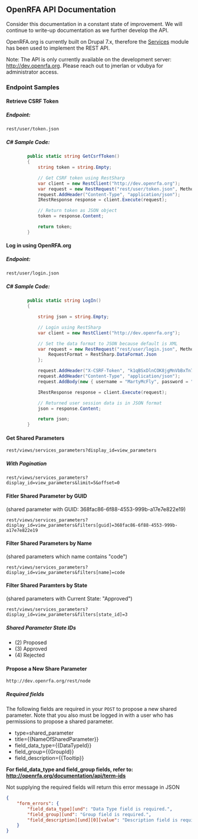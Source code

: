 ## OpenRFA API Documentation
Consider this documentation in a constant state of improvement. We will continue to write-up documentation as we further develop the API.

OpenRFA.org is currently built on Drupal 7.x, therefore the [Services](https://www.drupal.org/project/services) module has been used to implement the REST API.

Note: The API is only currently available on the development server: http://dev.openrfa.org. Please reach out to jmerlan or vdubya for administrator access.

### Endpoint Samples

#### Retrieve CSRF Token
##### Endpoint:
```rest/user/token.json```
##### C# Sample Code:
```csharp
        public static string GetCsrfToken()
        {
            string token = string.Empty;

            // Get CSRF token using RestSharp
            var client = new RestClient("http://dev.openrfa.org");
            var request = new RestRequest("rest/user/token.json", Method.POST);
            request.AddHeader("Content-Type", "application/json");
            IRestResponse response = client.Execute(request);

            // Return token as JSON object
            token = response.Content;

            return token;
        }
```

#### Log in using OpenRFA.org
##### Endpoint:
```rest/user/login.json```
##### C# Sample Code:
```csharp
        public static string LogIn()
        {

            string json = string.Empty;

            // Login using RestSharp
            var client = new RestClient("http://dev.openrfa.org");

            // Set the data format to JSON because default is XML
            var request = new RestRequest("rest/user/login.json", Method.POST) { 
            	RequestFormat = RestSharp.DataFormat.Json
            };

            request.AddHeader("X-CSRF-Token", "k1qBSxDlnCOK8jgMnVbBxTn7HtnBABaxh0Bzu7Rre8Y");
            request.AddHeader("Content-Type", "application/json");
            request.AddBody(new { username = "MartyMcFly", password = "helloooMcFly!" });

            IRestResponse response = client.Execute(request);

            // Returned user session data is in JSON format
            json = response.Content;

            return json;
        }
```

#### Get Shared Parameters
```rest/views/services_parameters?display_id=view_parameters```
##### With Pagination
```rest/views/services_parameters?display_id=view_parameters&limit=5&offset=0```

#### Fitler Shared Parameter by GUID
(shared parameter with GUID: 368fac86-6f88-4553-999b-a17e7e822e19)

```rest/views/services_parameters?display_id=view_parameters&filters[guid]=368fac86-6f88-4553-999b-a17e7e822e19```

#### Filter Shared Parameters by Name 
(shared parameters which name contains "code")

```rest/views/services_parameters?display_id=view_parameters&filters[name]=code```

#### Filter Shared Paramters by State
(shared parameters with Current State: "Approved")

```rest/views/services_parameters?display_id=view_parameters&filters[state_id]=3```

##### Shared Parameter State IDs
- (2) Proposed
- (3) Approved
- (4) Rejected

#### Propose a New Share Parameter
```http://dev.openrfa.org/rest/node```

##### Required fields
The following fields are required in your `POST` to propose a new shared parameter. Note that you also must be logged in with a user who has permissions to propose a shared parameter.
- type=shared_parameter
- title={{NameOfSharedParameter}}
- field_data_type={{DataTypeId}}
- field_group={{GroupId}}
- field_description={{Tooltip}}

**For field_data_type and field_group fields, refer to: http://openrfa.org/documentation/api/term-ids**

Not supplying the required fields will return this error message in JSON
```json
{
    "form_errors": {
        "field_data_type][und": "Data Type field is required.",
        "field_group][und": "Group field is required.",
        "field_description][und][0][value": "Description field is required."
    }
}
```